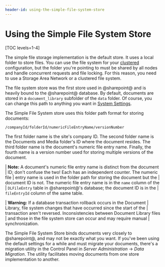 ```yaml
---
header-id: using-the-simple-file-system-store
---
```


# Using the Simple File System Store

[TOC levels=1-4]

The simple file storage implementation is the default store. It uses a local
folder to store files. You can use the file system for your
[clustered](/docs/7-2/deploy/-/knowledge_base/d/liferay-clustering)
configuration, but the folder you're pointing to must be shared by all nodes and
handle concurrent requests and file locking. For this reason, you need to use a
Storage Area Network or a clustered file system.

The file system store was the first store used in @sharepoint@ and is heavily bound
to the @sharepoint@ database. By default, documents are stored in a
`document_library` subfolder of the `data` folder. Of course, you can change
this path to anything you want in [System
Settings](/docs/7-2/user/-/knowledge_base/u/system-settings). 

The Simple File System store uses this folder path format for storing documents:

```bash
/companyId/folderId/numericFileEntryName/versionNumber
```

The first folder name is the site's company ID. The second folder name is the
Documents and Media folder's ID where the document resides. The third folder
name is the document's numeric file entry name. Finally, the fourth name is
a version number used for storing multiple versions of the document.

| **Note:** A document's numeric file entry name is distinct from the document 
| ID; don't confuse the two! Each has an independent counter. The numeric file
| entry name is used in the folder path for storing the document but the 
| document ID is not. The numeric file entry name is in the `name` column of the
| `DLFileEntry` table in @sharepoint@'s database; the document ID is in the
| `fileEntryId` column of the same table.

| **Warning:** If a database transaction rollback occurs in the Document 
| Library, file system changes that have occurred since the start of the
| transaction aren't reversed. Inconsistencies between Document Library files 
| and those in the file system store can occur and may require manual
| synchronization.

The Simple File System Store binds documents very closely to @sharepoint@, and may
not be exactly what you want. If you've been using the default settings for
a while and must migrate your documents, there's a migration utility in the
Control Panel in *Server Administration* &rarr; *Data Migration*. The utility
facilitates moving documents from one store implementation to another. 
